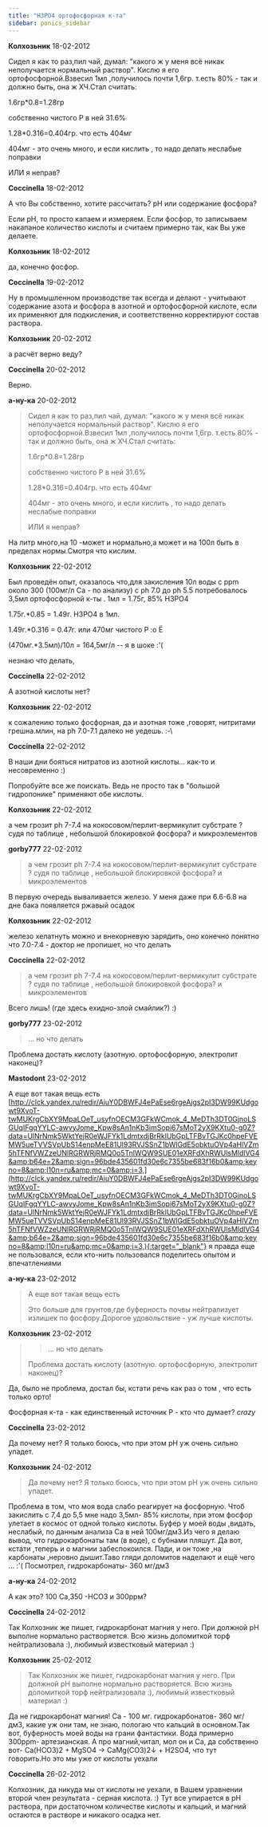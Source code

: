 ```yaml
---
title: "H3PO4 ортофосфорная к-та"
sidebar: ponics_sidebar
---
```


**Колхозьник** 18-02-2012

Сидел я как то раз,пил чай, думал: "какого ж у меня всё никак неполучается нормальный раствор". Кислю я его ортофосфорной.Взвесил 1мл ,получилось почти 1,6гр. т.есть 80% - так и должно быть, она ж ХЧ.Стал считать:

1.6гр*0.8=1.28гр

собственно чистого P в ней 31.6%

1.28*0.316=0.404гр. что есть 404мг

404мг - это очень много, и если кислить , то надо делать неслабые поправки

ИЛИ я неправ?


**Coccinella** 18-02-2012

А что Вы собственно, хотите рассчитать? рН или содержание фосфора?

Если рН, то просто капаем и измеряем. Если фосфор, то записываем накапаное количество кислоты и считаем примерно так, как Вы уже делаете.


**Колхозьник** 18-02-2012

да, конечно фосфор. 


**Coccinella** 19-02-2012

Ну в промышленном производстве так всегда и делают - учитывают содержание азота и фосфора в азотной и ортофосфорной кислоте, если их применяют для подкисления, и соответственно корректируют состав раствора.


**Колхозьник** 20-02-2012

а расчёт верно веду?


**Coccinella** 20-02-2012

Верно.


**а-ну-ка** 20-02-2012

> Сидел я как то раз,пил чай, думал: "какого ж у меня всё никак неполучается нормальный раствор". Кислю я его ортофосфорной.Взвесил 1мл ,получилось почти 1,6гр. т.есть 80% - так и должно быть, она ж ХЧ.Стал считать:
> 
> 1.6гр*0.8=1.28гр
> 
> собственно чистого P в ней 31.6%
> 
> 1.28*0.316=0.404гр. что есть 404мг
> 
> 404мг - это очень много, и если кислить , то надо делать неслабые поправки
> 
> ИЛИ я неправ?

На литр много,на 10 -может и нормально,а может и на 100л быть в пределах нормы.Смотря что кислим.


**Колхозьник** 22-02-2012

Был проведён опыт, оказалось что,для закисления 10л воды с ppm около 300 (100мг/л Са - по анализу) с ph 7.0 до ph 5.5 потребовалось 3,5мл ортофосфорной к-ты . 1мл = 1.75г, 85% H3PO4

1.75г.*0.85 = 1.49г. H3PO4 в 1мл.

1.49г.*0.316 = 0.47г. или 470мг чистого P :o Ё

(470мг.*3.5мл)/10л = 164,5мг/л -- я в шоке :&#039;(

незнаю что делать, 


**Coccinella** 22-02-2012

А азотной кислоты нет?


**Колхозьник** 22-02-2012

к сожалению только фосфорная, да и азотная тоже ,говорят, нитритами грешна.млин, на ph 7.0-7.1 далеко не уедешь. :-\


**Coccinella** 22-02-2012

В наши дни бояться нитратов из азотной кислоты... как-то и несовременно :)

Попробуйте все же поискать. Ведь не просто так в "большой гидропонике" применяют обе кислоты.


**Колхозьник** 22-02-2012

а чем грозит ph 7-7.4 на кокосовом/перлит-вермикулит субстрате ? судя по таблице , небольшой блокировкой фосфора? и микроэлементов


**gorby777** 22-02-2012

> а чем грозит ph 7-7.4 на кокосовом/перлит-вермикулит субстрате ? судя по таблице , небольшой блокировкой фосфора? и микроэлементов

В первую очередь вываливается железо. У меня даже при 6.6-6.8 на дне бака появляется ржавый осадок


**Колхозьник** 22-02-2012

железо хелатнуть можно и внекорневую зарядить, оно конечно понятно что 7.0-7.4 - доктор не пропишет, но что делать 


**Coccinella** 22-02-2012

> а чем грозит ph 7-7.4 на кокосовом/перлит-вермикулит субстрате ? судя по таблице , небольшой блокировкой фосфора? и микроэлементов

Всего лишь! (где здесь ехидно-злой смайлик?) :)


**gorby777** 23-02-2012

> ... но что делать

Проблема достать кислоту (азотную. ортофосфорную, электролит наконец)?


**Mastodont** 23-02-2012

 А еще вот такая вещь есть [http://clck.yandex.ru/redir/AiuY0DBWFJ4ePaEse6rgeAjgs2pI3DW99KUdgowt9XvoT-twMUKrgCbXY9MpaLOeT_usyfnOECM3GFkWCmok_4_MeDTh3DT0GjnoLSGUqIFgqYYLC-awvyJome_Kpw8sAn1nKb3imSopi67sMoT2yX9KXtu0-g0Z?data=UlNrNmk5WktYejR0eWJFYk1LdmtxdjBrRklUbGpLTFBvTGJKc0hpeFVEMW5ueTVVSVpUbS14enpMeE81Ul93RVJSSnZ1bWlGdE5obktuOVp4aHlVZm5hTFNfVWZzeUNlRGRWRjRMQ0o5TnlWQW9SUE01eXRFdXhRWUlsMldlVG4&amp;b64e=2&amp;sign=96bde435601fd30e6c7355be683f16b0&amp;keyno=8&amp;l10n=ru&amp;mc=0&amp;i=3,](http://clck.yandex.ru/redir/AiuY0DBWFJ4ePaEse6rgeAjgs2pI3DW99KUdgowt9XvoT-twMUKrgCbXY9MpaLOeT_usyfnOECM3GFkWCmok_4_MeDTh3DT0GjnoLSGUqIFgqYYLC-awvyJome_Kpw8sAn1nKb3imSopi67sMoT2yX9KXtu0-g0Z?data=UlNrNmk5WktYejR0eWJFYk1LdmtxdjBrRklUbGpLTFBvTGJKc0hpeFVEMW5ueTVVSVpUbS14enpMeE81Ul93RVJSSnZ1bWlGdE5obktuOVp4aHlVZm5hTFNfVWZzeUNlRGRWRjRMQ0o5TnlWQW9SUE01eXRFdXhRWUlsMldlVG4&amp;b64e=2&amp;sign=96bde435601fd30e6c7355be683f16b0&amp;keyno=8&amp;l10n=ru&amp;mc=0&amp;i=3,){:target="_blank"} я правда еще не пользовался, если кто-нить пользовался поделитесь опытом и впечатлениями


**а-ну-ка** 23-02-2012

> А еще вот такая вещь есть 
> 
> Это больше для грунтов,где буферность почвы нейтрализует излишек по фосфору.Дорогое удовольствие - уж лучше кислоты.



**Колхозьник** 23-02-2012

> > ... но что делать
> 
> 
> 
> Проблема достать кислоту (азотную. ортофосфорную, электролит наконец)?

Да, было не проблема, достал бы, кстати речь как раз о том , что есть только орто!

Фосфорная к-та - как единственный источник P - кто что думает? *crazy*


**Coccinella** 23-02-2012

Да почему нет? Я только боюсь, что при этом рН уж очень сильно упадет.


**Колхозьник** 24-02-2012

> Да почему нет? Я только боюсь, что при этом рН уж очень сильно упадет.

Проблема в том, что моя вода слабо реагирует на фосфорную. Чтоб закислить с 7,4 до 5,5 мне надо 3,5мл- 85% кислоты, при этом фосфор улетает в космос от одной только кислоты. Буфер у моей воды ,видать, неслабый, по данным анализа Са в ней 100мг/дм3.Из чего я делаю вывод, что гидрокарбонаты там (в воде), с бубнами пляшут. Да вот, кстати ,теперь и о магнии забеспокоился. Пади, и он тоже ,на карбонаты ,неровно дышит.Таво гляди доломитов наделают и ещё чего ... :&#039;( Посмотрел, гидрокарбонаты- 360 мг/дм3


**а-ну-ка** 24-02-2012

А как это? 100 Са,350 -НСО3 и 300ррм?


**Coccinella** 24-02-2012

Так Колхозник же пишет, гидрокарбонат магния у него. При должной рН выполне нормально растворяется. Всю жизнь доломиткой торф нейтрализовала :), любимый известковый материал :)


**Колхозьник** 25-02-2012

> Так Колхозник же пишет, гидрокарбонат магния у него. При должной рН выполне нормально растворяется. Всю жизнь доломиткой торф нейтрализовала :), любимый известковый материал :)

Да не гидрокарбонат магния! Са - 100 мг. гидрокарбонатов- 360 мг/дм3, какие уж они там, не знаю, пологаю что кальций в основном.Так вот, буферность моей воды на грани фантастики. Вода примерно 300ppm- артезианская. А про магний,читал, мол он и Са, да собственно вот- Ca(HCO3)2 + MgSO4 &#8594; CaMg(CO3)2&#8595; + H2SO4, что тут говорить.Но это мы уже от кислоты уехали


**Coccinella** 26-02-2012

Колхозник, да никуда мы от кислоты не уехали, в Вашем уравнении второй член результата - серная кислота. :) Тут все упирается в рН раствора, при достаточном количестве кислоты и кальций, и магний остаются в растворе и никакого осадка нет.


